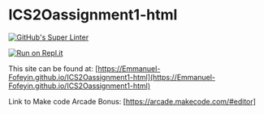 # ICS2Oassignment1-html

[![GitHub's Super Linter](https://github.com/Emmanuel-Fofeyin/ICS2Oassignment1-html/workflows/GitHub's%20Super%20Linter/badge.svg)](https://github.com/Emmanuel-Fofeyin/ICS2Oassignment1-html/actions)



[![Run on Repl.it](https://repl.it/badge/github/Emmanuel-Fofeyin/ICS2Oassignment1-html)](https://repl.it/github/Emmanuel-Fofeyin/ICS2Oassignment1-html)

This site can be found at: [https://Emmanuel-Fofeyin.github.io/ICS2Oassignment1-html](https://Emmanuel-Fofeyin.github.io/ICS2Oassignment1-html)

Link to Make code Arcade Bonus: [https://arcade.makecode.com/#editor]
